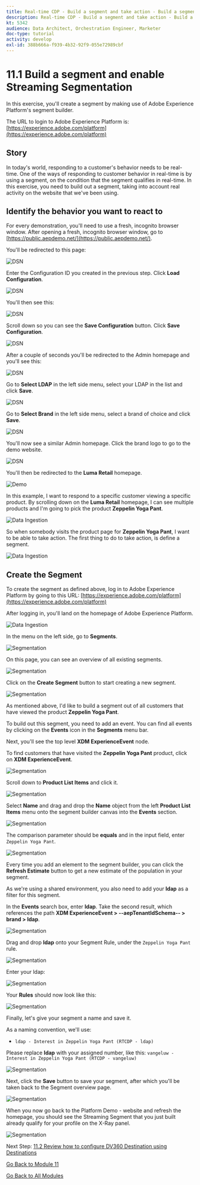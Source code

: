 ```yaml
---
title: Real-time CDP - Build a segment and take action - Build a segment and enable Streaming Segmentation
description: Real-time CDP - Build a segment and take action - Build a segment and enable Streaming Segmentation
kt: 5342
audience: Data Architect, Orchestration Engineer, Marketer
doc-type: tutorial
activity: develop
exl-id: 388b666a-f939-4b32-92f9-055e72989cbf
---
```

# 11.1 Build a segment and enable Streaming Segmentation

In this exercise, you'll create a segment by making use of Adobe Experience Platform's segment builder.

The URL to login to Adobe Experience Platform is: [https://experience.adobe.com/platform](https://experience.adobe.com/platform)

## Story

In today's world, responding to a customer's behavior needs to be real-time. One of the ways of responding to customer behavior in real-time is by using a segment, on the condition that the segment qualifies in real-time. In this exercise, you need to build out a segment, taking into account real activity on the website that we've been using.

## Identify the behavior you want to react to

For every demonstration, you'll need to use a fresh, incognito browser window. After opening a fresh, incognito browser window, go to [https://public.aepdemo.net/](https://public.aepdemo.net/).

You'll be redirected to this page:

![DSN](../module0/images/web1.png)

Enter the Configuration ID you created in the previous step. Click **Load Configuration**.

![DSN](../module0/images/web2.png)

You'll then see this:

![DSN](../module0/images/web3.png)

Scroll down so you can see the **Save Configuration** button. Click **Save Configuration**.

![DSN](../module0/images/web4.png)

After a couple of seconds you'll be redirected to the Admin homepage and you'll see this:

![DSN](../module0/images/cfg6a.png)

Go to **Select LDAP** in the left side menu, select your LDAP in the list and click **Save**.

![DSN](../module0/images/web61.png)

Go to **Select Brand** in the left side menu, select a brand of choice and click **Save**.

![DSN](../module0/images/web7.png)

You'll now see a similar Admin homepage. Click the brand logo to go to the demo website.

![DSN](../module0/images/web8.png)

You'll then be redirected to the **Luma Retail** homepage.

![Demo](./images/lb_home.png)

In this example, I want to respond to a specific customer viewing a specific product.
By scrolling down on the **Luma Retail** homepage, I can see multiple products and I'm going to pick the product **Zeppelin Yoga Pant**.

![Data Ingestion](./images/homenadia.png)

So when somebody visits the product page for **Zeppelin Yoga Pant**, I want to be able to take action. The first thing to do to take action, is define a segment.

![Data Ingestion](./images/homenadiapp.png)

## Create the Segment

To create the segment as defined above, log in to Adobe Experience Platform by going to this URL: [https://experience.adobe.com/platform](https://experience.adobe.com/platform)

After logging in, you'll land on the homepage of Adobe Experience Platform.

![Data Ingestion](./images/home.png)

In the menu on the left side, go to **Segments**.

![Segmentation](./images/menuseg.png)

On this page, you can see an overview of all existing segments.

![Segmentation](./images/segmentation.png)

Click on the **Create Segment** button to start creating a new segment.

![Segmentation](./images/createnewsegment.png)

As mentioned above, I'd like to build a segment out of all customers that have viewed the product **Zeppelin Yoga Pant**.

To build out this segment, you need to add an event. You can find all events by clicking on the **Events** icon in the **Segments** menu bar.

Next, you'll see the top level **XDM ExperienceEvent** node.

To find customers that have visited the **Zeppelin Yoga Pant** product, click on **XDM ExperienceEvent**.

![Segmentation](./images/findee.png)

Scroll down to **Product List Items** and click it.

![Segmentation](./images/see.png)

Select **Name** and drag and drop the **Name** object from the left **Product List Items** menu onto the segment builder canvas into the **Events** section.

![Segmentation](./images/eewebpdtlname1.png)

The comparison parameter should be **equals** and in the input field, enter `Zeppelin Yoga Pant`.

![Segmentation](./images/pv.png)

Every time you add an element to the segment builder, you can click the **Refresh Estimate** button to get a new estimate of the population in your segment.

As we're using a shared environment, you also need to add your **ldap** as a filter for this segment.

In the **Events** search box, enter **ldap**. Take the second result, which references the path **XDM ExperienceEvent > --aepTenantIdSchema-- > brand > ldap**.

![Segmentation](./images/ldap1.png)

Drag and drop **ldap** onto your Segment Rule, under the `Zeppelin Yoga Pant` rule.

![Segmentation](./images/ldap2.png)

Enter your ldap:

![Segmentation](./images/ldap3.png)

Your **Rules** should now look like this:

![Segmentation](./images/ldap4.png)

Finally, let's give your segment a name and save it.

As a naming convention, we'll use:

* `ldap - Interest in Zeppelin Yoga Pant (RTCDP - ldap)`

Please replace **ldap** with your assigned number, like this:
`vangeluw - Interest in Zeppelin Yoga Pant (RTCDP - vangeluw)`

![Segmentation](./images/segmentname.png)

Next, click the **Save** button to save your segment, after which you'll be taken back to the Segment overview  page.

![Segmentation](./images/savedsegment.png)

When you now go back to the Platform Demo - website and refresh the homepage, you should see the Streaming Segment that you just built already qualify for your profile on the X-Ray panel.

![Segmentation](./images/xraystrseg.png)

Next Step: [11.2 Review how to configure DV360 Destination using Destinations](./ex2.md)

[Go Back to Module 11](./real-time-cdp-build-a-segment-take-action.md)

[Go Back to All Modules](../../overview.md)

